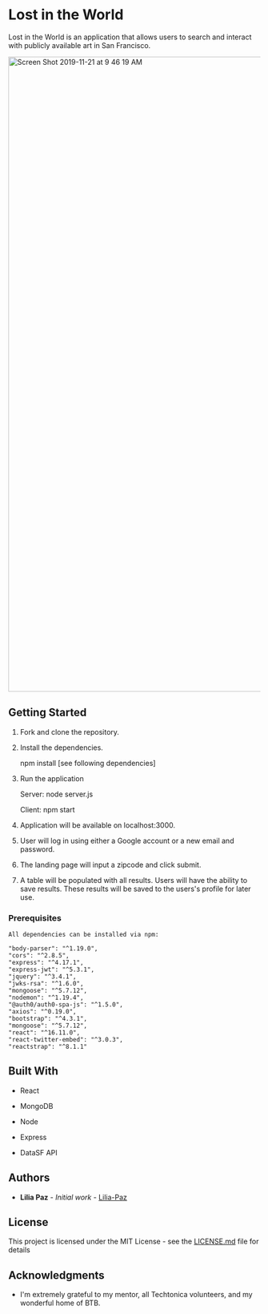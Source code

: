# Lost in the World #

Lost in the World is an application that allows users to search and interact with publicly available art in San Francisco. 

<img width="1268" alt="Screen Shot 2019-11-21 at 9 46 19 AM" src="https://user-images.githubusercontent.com/52177407/69362917-4b5e4480-0c44-11ea-9129-31364b3217ef.png">


## Getting Started

1. Fork and clone the repository.

2. Install the dependencies.

   npm install [see following dependencies]

3. Run the application

   Server: node server.js

   Client: npm start

4. Application will be available on localhost:3000.

5. User will log in using either a Google account or a new email and password. 

6. The landing page will input a zipcode and click submit. 

7. A table will be populated with all results. Users will have the ability to save results. These results will be saved to the users's profile for later use. 

### Prerequisites
    All dependencies can be installed via npm:

    "body-parser": "^1.19.0",
    "cors": "^2.8.5",
    "express": "^4.17.1",
    "express-jwt": "^5.3.1",
    "jquery": "^3.4.1",
    "jwks-rsa": "^1.6.0",
    "mongoose": "^5.7.12",
    "nodemon": "^1.19.4",
    "@auth0/auth0-spa-js": "^1.5.0",
    "axios": "^0.19.0",
    "bootstrap": "^4.3.1",
    "mongoose": "^5.7.12",
    "react": "^16.11.0",
    "react-twitter-embed": "^3.0.3",
    "reactstrap": "^8.1.1"


## Built With

* React

* MongoDB

* Node

* Express

* DataSF API


## Authors

* **Lilia Paz** - *Initial work* - [Lilia-Paz](https://github.com/lilia-paz)

## License

This project is licensed under the MIT License - see the [LICENSE.md](LICENSE.md) file for details

## Acknowledgments

* I'm extremely grateful to my mentor, all Techtonica volunteers, and my wonderful home of BTB. 
